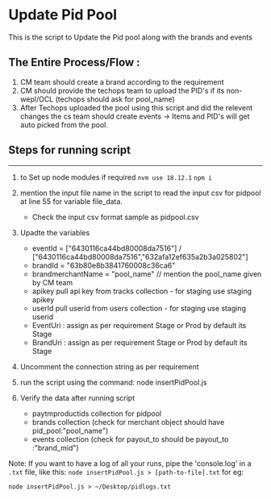 # Update Pid Pool
This is the script to Update the Pid pool along with the brands and events

## The Entire Process/Flow : 
1. CM team should create a brand according to the requirement
2. CM should provide the techops team to upload the PID's if its non-wepl/OCL (techops should ask for pool_name)
3. After Techops uploaded the pool using this script and did the relevent changes the cs team should create events -> Items and PID's will get auto picked from the pool.

## Steps for running script
-------------
1. to Set up node modules if required
`nvm use 18.12.1`
`npm i`

2. mention the input file name in the script to read the input csv for pidpool at line 55 for variable file_data.
	* Check the input csv format sample as pidpool.csv

3. Upadte the variables
	* eventId =  ["6430116ca44bd80008da7516"] / ["6430116ca44bd80008da7516","632afa12ef635a2b3a025802"]
	* brandId = "63b80e8b3841760008c36ca6"
	* brandmerchantName = "pool_name" // mention the pool_name given by CM team
	* apikey pull api key from tracks collection - for staging use staging apikey
	* userId pull userid from users collection - for staging use staging userid
	* EventUri : assign as per requirement Stage or Prod by default its Stage
	* BrandUri : assign as per requirement Stage or Prod by default its Stage

5. Uncomment the connection string as per requirement

6. run the script using the command: node insertPidPool.js

7. Verify the data after running script 
	* paytmproductids collection for pidpool
	* brands collection (check for merchant object should have pid_pool:"pool_name")
	* events collection (check for payout_to should be payout_to :"brand_mid")

Note: If you want to have a log of all your runs, pipe the 'console.log' in a `.txt` file, like this: 
`node insertPidPool.js > [path-to-file].txt`
for eg: 
```
node insertPidPool.js > ~/Desktop/pidlogs.txt
```
